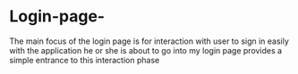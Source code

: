 # Login-page-
The main focus of the login page is for interaction with user to sign in easily with the application he or she is about to go into 
my login page provides a simple entrance to this interaction phase 
